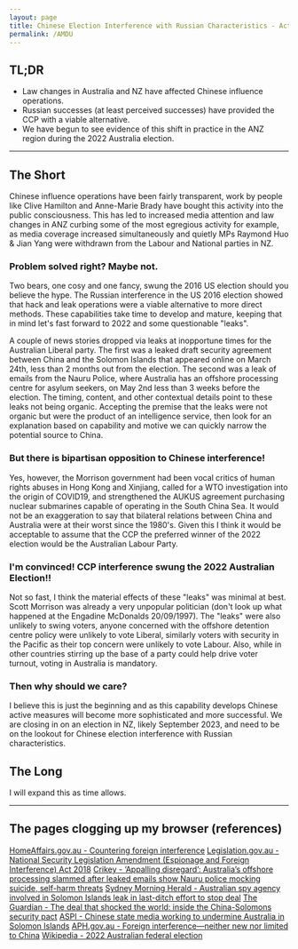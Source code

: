 ```yaml
---
layout: page
title: Chinese Election Interference with Russian Characteristics - Active Measures Down Under
permalink: /AMDU
---
```


## TL;DR

- Law changes in Australia and NZ have affected Chinese influence operations.
- Russian successes (at least perceived successes) have provided the CCP with a viable alternative.
- We have begun to see evidence of this shift in practice in the ANZ region during the 2022 Australia election.

--- 

## The Short

Chinese influence operations have been fairly transparent, work by people like Clive Hamilton and Anne-Marie Brady have bought this activity into the public consciousness. This has led to increased media attention and law changes in ANZ curbing some of the most egregious activity for example, as media coverage increased simultaneously and quietly MPs Raymond Huo & Jian Yang were withdrawn from the Labour and National parties in NZ.

### Problem solved right? Maybe not.

Two bears, one cosy and one fancy, swung the 2016 US election should you believe the hype. The Russian interference in the US 2016 election showed that hack and leak operations were a viable alternative to more direct methods. These capabilities take time to develop and mature, keeping that in mind let's fast forward to 2022 and some questionable "leaks".

A couple of news stories dropped via leaks at inopportune times for the Australian Liberal party. The first was a leaked draft security agreement between China and the Solomon Islands that appeared online on March 24th, less than 2 months out from the election. The second was a leak of emails from the Nauru Police, where Australia has an offshore processing centre  for asylum seekers, on May 2nd less than 3 weeks before the election. The timing, content, and other contextual details point to these leaks not being organic. Accepting the premise that the leaks were not organic but were the product of an intelligence service, then look for an explanation based on capability and motive we can quickly narrow the potential source to China.

### But there is bipartisan opposition to Chinese interference!

Yes, however, the Morrison government had been vocal critics of human rights abuses in Hong Kong and Xinjiang, called for a WTO investigation into the origin of COVID19, and strengthened the AUKUS agreement purchasing nuclear submarines capable of operating in the South China Sea. It would not be an exaggeration to say that bilateral relations between China and Australia were at their worst since the 1980's. Given this I think it would be acceptable to assume that the CCP the preferred winner of the 2022 election would be the Australian Labour Party.

### I'm convinced! CCP interference swung the 2022 Australian Election!!

Not so fast, I think the material effects of these "leaks" was minimal at best. Scott Morrison was already a very unpopular politician (don't look up what happened at the Engadine McDonalds 20/09/1997). The "leaks" were also unlikely to swing voters, anyone concerned with the offshore detention centre policy were unlikely to vote Liberal, similarly voters with security in the Pacific as their top concern were unlikely to vote Labour. Also, while in other countries stirring up the base of a party could help drive voter turnout, voting in Australia is mandatory.

### Then why should we care?

I believe this is just the beginning and as this capability develops Chinese active measures will become more sophisticated and more successful. We are closing in on an election in NZ, likely September 2023, and need to be on the lookout for Chinese election interference with Russian characteristics.

## The Long

I will expand this as time allows.

---

## The pages clogging up my browser (references)

[HomeAffairs.gov.au - Countering foreign interference](https://www.homeaffairs.gov.au/about-us/our-portfolios/national-security/countering-foreign-interference/resources-and-related-links#:~:text=The%20National%20Security%20Legislation%20Amendment,activities%20of%20a%20foreign%20government.)
[Legislation.gov.au - National Security Legislation Amendment (Espionage and Foreign Interference) Act 2018](https://www.legislation.gov.au/Details/C2018C00506)
[Crikey - ‘Appalling disregard’: Australia’s offshore processing slammed after leaked emails show Nauru police mocking suicide, self-harm threats](https://www.crikey.com.au/2022/05/05/nauru-police-force-emails-refugees-asylum-seeker-self-harm-suicide/)
[Sydney Morning Herald - Australian spy agency involved in Solomon Islands leak in last-ditch effort to stop deal](https://www.smh.com.au/politics/federal/australian-spy-agency-involved-in-solomon-islands-leak-in-last-ditch-effort-to-stop-deal-20220422-p5affg.html)
[The Guardian - The deal that shocked the world: inside the China-Solomons security pact](https://www.theguardian.com/world/2022/apr/20/the-deal-that-shocked-the-world-inside-the-china-solomons-security-pact)
[ASPI - Chinese state media working to undermine Australia in Solomon Islands](https://www.aspistrategist.org.au/chinese-state-media-working-to-undermine-australia-in-solomon-islands/)
[APH.gov.au - Foreign interference—neither new nor limited to China](https://www.aph.gov.au/About_Parliament/Parliamentary_Departments/Parliamentary_Library/FlagPost/2019/September/Foreign_interference)
[Wikipedia - 2022 Australian federal election](https://en.wikipedia.org/wiki/2022_Australian_federal_election)
